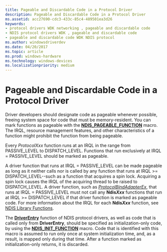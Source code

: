 ```yaml
---
title: Pageable and Discardable Code in a Protocol Driver
description: Pageable and Discardable Code in a Protocol Driver
ms.assetid: acc27690-cdc3-433c-85c4-489501ea3d26
keywords:
- protocol drivers WDK networking , pageable and discardable code
- NDIS protocol drivers WDK , pageable and discardable code
- pageable and discardable code WDK NDIS protocol
ms.author: windowsdriverdev
ms.date: 04/20/2017
ms.topic: article
ms.prod: windows-hardware
ms.technology: windows-devices
ms.localizationpriority: medium
---
```


# Pageable and Discardable Code in a Protocol Driver





Driver developers should designate code as pageable whenever possible, freeing system space for code that must be memory-resident. You can mark functions as pageable with the [**NDIS\_PAGEABLE\_FUNCTION**](https://msdn.microsoft.com/library/windows/hardware/ff557121) macro. The IRQL, resource management features, and other characteristics of a function might prohibit the function from being pageable.

Every *ProtocolXxx* function runs at an IRQL in the range from PASSIVE\_LEVEL to DISPATCH\_LEVEL. Functions that run exclusively at IRQL = PASSIVE\_LEVEL should be marked as pageable.

A driver function that runs at IRQL = PASSIVE\_LEVEL can be made pageable as long as it neither calls nor is called by any function that runs at IRQL &gt;= DISPATCH\_LEVEL--such as a function that acquires a spin lock. Acquiring a spin lock causes the IRQL of the acquiring thread to be raised to DISPATCH\_LEVEL. A driver function, such as [*ProtocolBindAdapterEx*](https://msdn.microsoft.com/library/windows/hardware/ff570220), that runs at IRQL = PASSIVE\_LEVEL must not call any **Ndis*Xxx*** functions that run at IRQL &gt;= DISPATCH\_LEVEL if that driver function is marked as pageable code. For more information about the IRQL for each **Ndis*Xxx*** function, see [NDIS Library Functions](https://msdn.microsoft.com/library/windows/hardware/ff557039).

The [**DriverEntry**](https://msdn.microsoft.com/library/windows/hardware/ff544113) function of NDIS protocol drivers, as well as code that is called only from **DriverEntry**, should be specified as initialization-only code, by using the [**NDIS\_INIT\_FUNCTION**](https://msdn.microsoft.com/library/windows/hardware/ff557007) macro. Code that is identified with this macro is assumed to run only once at system initialization time, and, as a result, is mapped only during that time. After a function marked as initialization-only returns, it is discarded.

 

 





